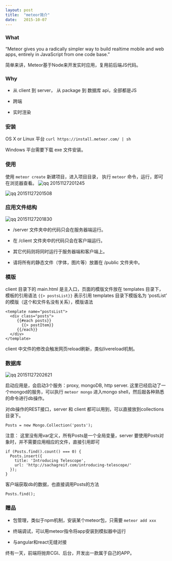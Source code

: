 ```yaml
---
layout: post
title:  "meteor简介"
date:   2015-10-07 
---
```


### What
“Meteor gives you a radically simpler way to build realtime mobile and web apps, entirely in JavaScript from one code base.”

简单来讲，Meteor基于Node来开发实时应用，复用前后端JS代码。

### Why

+ 从 client 到 server， 从 package 到 数据库 api，全部都是JS

+ 跨端

+ 实时渲染

### 安装
OS X or Linux 平台
`curl https://install.meteor.com/ | sh`

Windows 平台需要下载 exe 文件安装。

### 使用
使用 `meteor create` 新建项目，进入项目目录， 执行 `meteor` 命令，运行，即可在浏览器查看。
![qq 20151127201245](https://cloud.githubusercontent.com/assets/3880323/11441060/3d13a72a-9543-11e5-91a7-04e4f5ee56b9.png)

![qq 20151127201508](https://cloud.githubusercontent.com/assets/3880323/11441097/99b48e22-9543-11e5-8b22-c2c00d9361aa.png)

### 应用文件结构
![qq 20151127201830](https://cloud.githubusercontent.com/assets/3880323/11441141/0d1f0806-9544-11e5-88b4-b20b3aa0ac0b.png)

+  /server 文件夹中的代码只会在服务器端运行。

+ 在 /client 文件夹中的代码只会在客户端运行。

+ 其它代码则将同时运行于服务器端和客户端上。

+ 请将所有的静态文件（字体，图片等）放置在 /public 文件夹中。

### 模版
client 目录下的 main.html 是主入口，页面的模版文件放在 templates 目录下，模板的引用语法
`{{> postsList}}`
表示引用 templates 目录下模版名为 ‘postList’ 的模版（这个和文件名没有关系），模版语法

```
<template name="postsList">
  <div class="posts">
     {{#each posts}}
       {{> postItem}}
     {{/each}}
  </div>
</template>
```

client 中文件的修改会触发网页reload刷新，类似livereload机制。

### 数据库
![qq 20151127202621](https://cloud.githubusercontent.com/assets/3880323/11441232/2329edb8-9545-11e5-9328-47f3e0b6e73b.png)

启动应用是，会启动3个服务：proxy, mongoDB, http server.
这里已经启动了一个mongod的服务，可以执行 `meteor mongo`  进入mongo shell，然后敲各种熟悉的命令进行db操作。

对db操作的REST接口，server 和 client 都可以用到，可以直接放到collections目录下。

`Posts = new Mongo.Collection('posts');`

注意： 这里没有用var定义，所有Posts是一个全局变量，server 要使用Posts对象时，并不需要应用相应的文件，直接引用即可

```
if (Posts.find().count() === 0) {
  Posts.insert({
    title: 'Introducing Telescope',
    url: 'http://sachagreif.com/introducing-telescope/'
  });
}
```

客户端获取db的数据，也直接调用Posts的方法

```
Posts.find();
```

### 赠品
+ 包管理，类似于npm机制，安装某个meteor包，只需要 `meteor add xxx`

+ 终端调试，可以用meteor指令将app安装到模拟器中运行

+ 与angular和react无缝对接

终有一天，前端将抛弃CGI、后台，开发出一款属于自己的APP。
